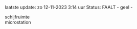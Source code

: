 laatste update: 
zo 12-11-2023  3:14   uur 
Status: FAALT - geel - 
<div class="service Y">schijfruimte</div><div class="service Y">microstation</div>